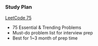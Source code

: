 ### Study Plan

[LeetCode 75](https://leetcode.com/studyplan/leetcode-75/)
- 75 Essential & Trending Problems
- Must-do problem list for interview prep
- Best for 1~3 month of prep time